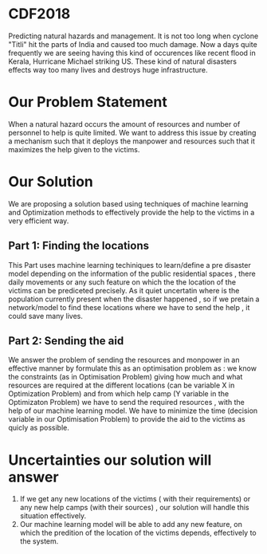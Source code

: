 # CDF2018
Predicting natural hazards and management.
It is not too long when cyclone "Titli" hit the parts of India and caused too much damage. Now a days quite frequently we are seeing
having this kind of occurences like recent flood in Kerala, Hurricane Michael striking US. These kind of natural disasters effects way too
many lives and destroys huge infrastructure. 

# Our Problem Statement
When a natural hazard occurs the amount of resources and number of personnel to help is quite limited. We want to address this issue 
by creating a mechanism such that it deploys the manpower and resources such that it maximizes the help given to the victims. 

# Our Solution
We are proposing a solution based using techniques of machine learning and Optimization methods to effectively provide the help to the victims
in a very efficient way.

## Part 1: Finding the locations 
This Part uses machine learning techiniques to learn/define a pre disaster model depending on the information of the public residential spaces
, there daily movements or any such feature on which the the location of the victims can be prediceted precisely. As it quiet uncertatin where is the population currently 
present when the disaster happened , so if we pretain a network/model to find these locations where we have to send the help , it could save 
many lives.

## Part 2: Sending the aid
We answer the problem of sending the resources and monpower in an effective manner by formulate this as an optimisation problem as : 
we know the constraints (as in Optimisation Problem) giving how much and what resources are required at the different locations 
(can be variable X in Optimization Problem) and from which help camp (Y variable in the Optimizaton Problem) we have to send the required 
resources , with the help of our machine learning model. We have to minimize the time (decision variable in our Optimisation Problem) to 
provide the aid to the victims as quicly as possible.

# Uncertainties our solution will answer
1. If we get any new locations of the victims ( with their requirements) or any new help camps (with their sources) , our solution will handle this
situation effectively.
2. Our machine learning model will be able to add any new feature, on which the predition of the location of the victims depends, effectively to 
the system.
